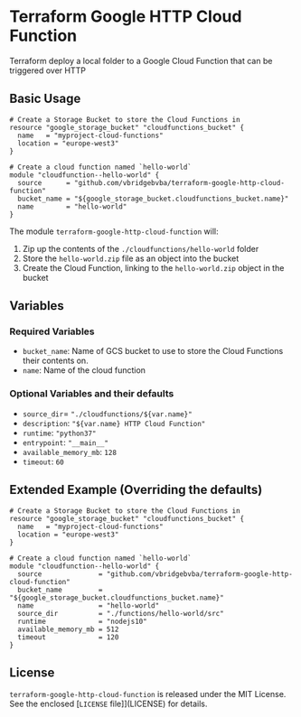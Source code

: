 # Terraform Google HTTP Cloud Function

Terraform deploy a local folder to a Google Cloud Function that can be triggered over HTTP

## Basic Usage

```hcl
# Create a Storage Bucket to store the Cloud Functions in
resource "google_storage_bucket" "cloudfunctions_bucket" {
  name   = "myproject-cloud-functions"
  location = "europe-west3"
}

# Create a cloud function named `hello-world`
module "cloudfunction--hello-world" {
  source      = "github.com/vbridgebvba/terraform-google-http-cloud-function"
  bucket_name = "${google_storage_bucket.cloudfunctions_bucket.name}"
  name        = "hello-world"
}
```

The module `terraform-google-http-cloud-function` will:

1. Zip up the contents of the `./cloudfunctions/hello-world` folder
2. Store the `hello-world.zip` file as an object into the bucket
3. Create the Cloud Function, linking to the `hello-world.zip` object in the bucket

## Variables

### Required Variables

- `bucket_name`: Name of GCS bucket to use to store the Cloud Functions their contents on.
- `name`: Name of the cloud function

### Optional Variables and their defaults

- `source_dir`= `"./cloudfunctions/${var.name}"`
- `description`: `"${var.name} HTTP Cloud Function"`
- `runtime`: `"python37"`
- `entrypoint`: `"__main__"`
- `available_memory_mb`: `128`
- `timeout`: `60`

## Extended Example (Overriding the defaults)

```hcl
# Create a Storage Bucket to store the Cloud Functions in
resource "google_storage_bucket" "cloudfunctions_bucket" {
  name   = "myproject-cloud-functions"
  location = "europe-west3"
}

# Create a cloud function named `hello-world`
module "cloudfunction--hello-world" {
  source              = "github.com/vbridgebvba/terraform-google-http-cloud-function"
  bucket_name         = "${google_storage_bucket.cloudfunctions_bucket.name}"
  name                = "hello-world"
  source_dir          = "./functions/hello-world/src"
  runtime             = "nodejs10"
  available_memory_mb = 512
  timeout             = 120
}
```

## License

`terraform-google-http-cloud-function` is released under the MIT License. See the enclosed [`LICENSE` file]](LICENSE) for details.